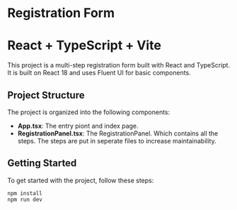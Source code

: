# Registration Form

# React + TypeScript + Vite
This project is a multi-step registration form built with React and TypeScript.
It is built on React 18 and uses Fluent UI for basic components.

## Project Structure

The project is organized into the following components:

- **App.tsx**: The entry piont and index page.
- **RegistrationPanel.tsx**: The RegistrationPanel. Which contains all the steps. The steps are put in seperate files to increase maintainability.

## Getting Started

To get started with the project, follow these steps:

   ```
   npm install
   npm run dev
   ```
